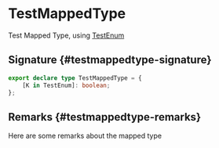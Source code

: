 # TestMappedType

Test Mapped Type, using [TestEnum](docs/simple-suite-test/testenum-enum)

## Signature {#testmappedtype-signature}

```typescript
export declare type TestMappedType = {
    [K in TestEnum]: boolean;
};
```

## Remarks {#testmappedtype-remarks}

Here are some remarks about the mapped type
